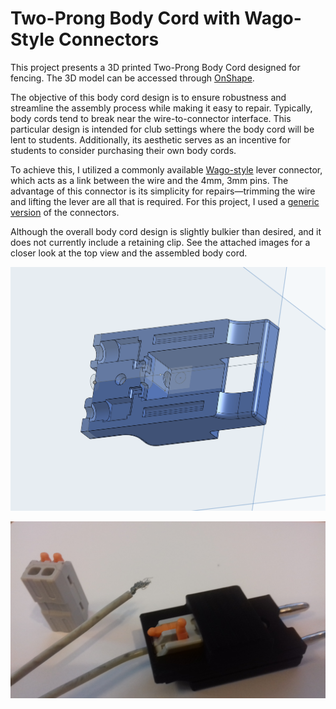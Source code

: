 # Two-Prong Body Cord with Wago-Style Connectors

This project presents a 3D printed Two-Prong Body Cord designed for fencing. The 3D model can be accessed through [OnShape](https://cad.onshape.com/documents/28fdac54c1b03cab0d3b86e1/w/d4d30fa18e73995083e20fae/e/a1f624089b5958362320cc5d?renderMode=0&uiState=64a1b75233e2270f4300a3f8).

The objective of this body cord design is to ensure robustness and streamline the assembly process while making it easy to repair. Typically, body cords tend to break near the wire-to-connector interface. This particular design is intended for club settings where the body cord will be lent to students. Additionally, its aesthetic serves as an incentive for students to consider purchasing their own body cords.

To achieve this, I utilized a commonly available [Wago-style](https://www.wago.com/us/wire-splicing-connectors/inline-splicing-connector-with-lever/p/221-2401) lever connector, which acts as a link between the wire and the 4mm, 3mm pins. The advantage of this connector is its simplicity for repairs—trimming the wire and lifting the lever are all that is required. For this project, I used a [generic version](https://www.aliexpress.us/item/3256803684080411.html?gatewayAdapt=glo2usa4itemAdapt) of the connectors.

Although the overall body cord design is slightly bulkier than desired, and it does not currently include a retaining clip. See the attached images for a closer look at the top view and the assembled body cord.

![Two Prong Wago Top View](Two_Prong_Wago_Top.png)

![Assembled Body Cord](20230702_121047.jpg)
